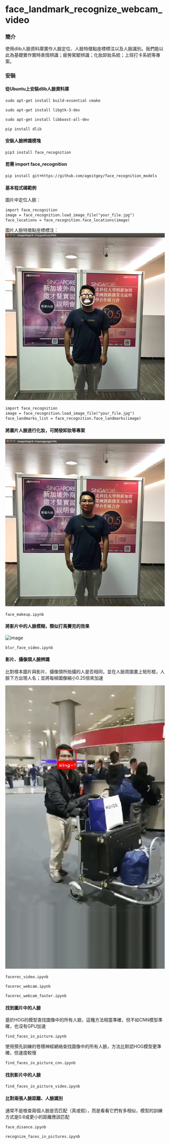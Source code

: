 # face_landmark_recognize_webcam_video
### 簡介
使用dlib人臉資料庫實作人臉定位、人臉特徵點座標標注以及人臉識別。我們能以此為基礎實作實時表情辨識；疲勞駕駛辨識；化妝卸妝系統；上班打卡系統等專案。
### 安裝
#### 從Ubuntu上安裝dlib人臉資料庫
```
sudo apt-get install build-essential cmake
```
```
sudo apt-get install libgtk-3-dev
```
```
sudo apt-get install libboost-all-dev
```
```
pip install dlib
```
#### 安裝人臉辨識模塊
```
pip3 install face_recognition
```
#### 若需 import face_recognition
```
pip install git+https://github.com/ageitgey/face_recognition_models
```
#### 基本程式碼範例 
圖片中定位人臉：
```
import face_recognition
image = face_recognition.load_image_file("your_file.jpg")
face_locations = face_recognition.face_locations(image)
```
圖片人臉特徵點座標標注：
![image](https://github.com/03053020ITE/face_landmark_recognize_webcam_video/blob/master/show/me3.PNG)
```
import face_recognition
image = face_recognition.load_image_file("your_file.jpg")
face_landmarks_list = face_recognition.face_landmarks(image)
```
#### 將圖片人臉進行化妝，可開發卸妝等專案
![image](https://github.com/03053020ITE/face_landmark_recognize_webcam_video/blob/master/show/makeup.PNG)
```
face_makeup.ipynb
```
#### 將影片中的人臉模糊，類似打馬賽克的效果
![image](https://github.com/03053020ITE/face_landmark_recognize_webcam_video/blob/master/show/blur.gif)
```
blur_face_video.ipynb
```
#### 影片、攝像頭人臉辨識
比對樣本圖片與影片、攝像頭所拍攝的人是否相同，並在人臉周圍畫上矩形框，人臉下方出現人名；並將每幀圖像縮小0.25倍來加速

![image](https://github.com/03053020ITE/face_landmark_recognize_webcam_video/blob/master/show/facerec.gif)
```
facerec_video.ipynb
```
```
facerec_webcam.ipynb
```
```
facerec_webcam_faster.ipynb
```
#### 找到圖片中的人臉
基於HOG的模型查找圖像中的所有人臉，這種方法相當準確，但不如CNN模型準確，也沒有GPU加速
```
find_faces_in_picture.ipynb
```
使用預先訓練的卷積神經網絡查找圖像中的所有人臉，方法比默認HOG模型更準確，但速度較慢
```
find_faces_in_picture_cnn.ipynb
```
#### 找到影片中的人臉
```
find_faces_in_picture_video.ipynb
```
#### 比對兩張人臉距離、人臉識別
通常不是檢查兩個人臉是否匹配（真或假），而是看看它們有多相似，模型的訓練方式是0.6或更小的距離應該匹配
```
face_disance.ipynb
```
```
recognize_faces_in_pictures.ipynb
```


